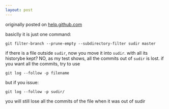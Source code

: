 ```yaml
---
layout: post
---
```


originally posted on
[help.github.com](http://help.github.com/splitting-a-subpath-to-a-new-repo/)

basiclly it is just one command:

    git filter-branch --prune-empty --subdirectory-filter sudir master

if there is a file outside `sudir`, now you move it into `sudir`. with all its historybe kept?
NO, as my test shows, all the commits out of `sudir` is lost. if you want all the commits, try to use

    git log --follow -p filename

but if you issue:

    git log --follow -p sudir/

you will still lose all the commits of the file when it was out of sudir
